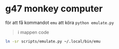 # g47 monkey computer

för att få kommandot `emu` att köra `python emulate.py`

> i mappen code
```bash
ln -sr scripts/emulate.py ~/.local/bin/emu
```